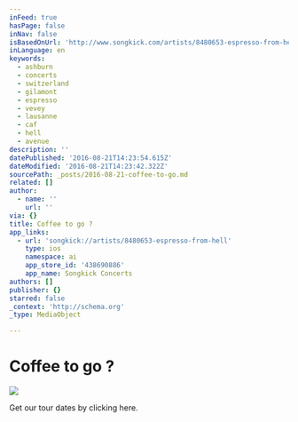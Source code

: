 ```yaml
---
inFeed: true
hasPage: false
inNav: false
isBasedOnUrl: 'http://www.songkick.com/artists/8480653-espresso-from-hell'
inLanguage: en
keywords:
  - ashburn
  - concerts
  - switzerland
  - gilamont
  - espresso
  - vevey
  - lausanne
  - caf
  - hell
  - avenue
description: ''
datePublished: '2016-08-21T14:23:54.615Z'
dateModified: '2016-08-21T14:23:42.322Z'
sourcePath: _posts/2016-08-21-coffee-to-go.md
related: []
author:
  - name: ''
    url: ''
via: {}
title: Coffee to go ?
app_links:
  - url: 'songkick://artists/8480653-espresso-from-hell'
    type: ios
    namespace: ai
    app_store_id: '438690886'
    app_name: Songkick Concerts
authors: []
publisher: {}
starred: false
_context: 'http://schema.org'
_type: MediaObject

---
```

# Coffee to go ?
![](https://the-grid-user-content.s3-us-west-2.amazonaws.com/75d7e314-3d44-4c95-bbcc-006acd5273ee.jpg)

Get our tour dates by clicking here.